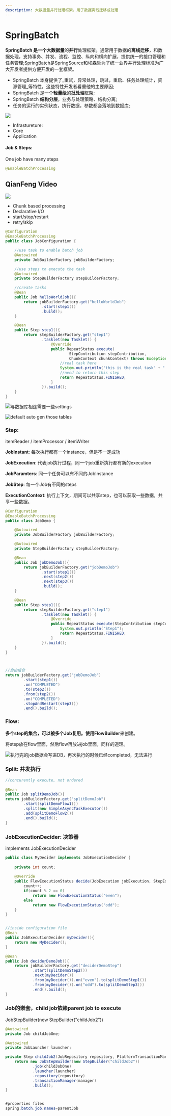 ```yaml
---
description: 大数据量并行处理框架，用于数据离线迁移或处理
---
```


# SpringBatch

**SpringBatch **是一个**大数据量**的**并行**处理框架。通常用于数据的**离线迁移**，和数据处理，⽀持事务、并发、流程、监控、纵向和横向扩展，提供统⼀的接⼝管理和任务管理;SpringBatch是SpringSource和埃森哲为了统一业界并行处理标准为广大开发者提供方便开发的一套框架。

* SpringBatch 本身提供了_重试，异常处理，跳过，重启、任务处理统计，资源管理_等特性，这些特性开发者看重他的主要原因;
* SpringBatch 是一个**轻量级**的**批处理**框架;
* SpringBatch **结构分层**，业务与处理策略、结构分离;
* 任务的运行的实例状态，执行数据，参数都会落地到数据库;

![](<../.gitbook/assets/image (122).png>)



* Infrastureture:
* Core
* Application

#### Job & Steps:

One job have many steps



```java
@EnableBatchProcessing
```

## QianFeng Video

![](<../.gitbook/assets/image (235).png>)

* Chunk based processing
* Declarative I/O
* start/stop/restart
* retry/skip

```java
@Configuration
@EnableBatchProcessing
public class JobConfiguration {

    //use task to enable batch job
    @Autowired
    private JobBuilderFactory jobBuilderFactory;

    //use steps to execute the task
    @Autowired
    private StepBuilderFactory stepBuilderFactory;

    //create tasks
    @Bean
    public Job helloWorldJob(){
        return jobBuilderFactory.get("helloWorldJob")
                .start(step1())
                .build();
    }

    @Bean
    public Step step1(){
        return stepBuilderFactory.get("step1")
                .tasklet(new Tasklet() {
                    @Override
                    public RepeatStatus execute(
                            StepContribution stepContribution,
                            ChunkContext chunkContext) throws Exception {
                        //real task here
                        System.out.println("this is the real task" + " hello world");
                        //need to return this step
                        return RepeatStatus.FINISHED;
                    }
                }).build();
    }
}
```

![ 与数据库相连需要一些settings](<../.gitbook/assets/image (236).png>)

![default auto gen those tables](<../.gitbook/assets/image (237).png>)

### Step:

itemReader / itemProcessor / itemWriter

**JobInstant**: 每次执行都有一个instance，但是不一定成功

**JobExecution**: 代表job执行过程，同一个job重新执行都有新的execution

**JobParamters**: 同一个任务可以有不同的JobInstance

**JobStep**: 每一个Job有不同的steps

**ExecutionContext**: 执行上下文，期间可以共享step，也可以获取一些数据，共享一些数据。

```java
@Configuration
@EnableBatchProcessing
public class JobDemo {

    @Autowired
    private JobBuilderFactory jobBuilderFactory;

    @Autowired
    private StepBuilderFactory stepBuilderFactory;

    @Bean
    public Job jobDemoJob(){
        return jobBuilderFactory.get("jobDemoJob")
                .start(step1())
                .next(step2())
                .next(step3())
                .build();
    }

    @Bean
    public Step step1(){
        return stepBuilderFactory.get("step1")
                .tasklet(new Tasklet() {
                    @Override
                    public RepeatStatus execute(StepContribution stepContribution, ChunkContext chunkContext) throws Exception {
                        System.out.println("Step1");
                        return RepeatStatus.FINISHED;
                    }
                }).build();
    }
}



//自由组合
return jobBuilderFactory.get("jobDemoJob")
        .start(step1())
        .on("COMPLETED")
        .to(step2())
        .from(step2())
        .on("COMPLETED")
        .stopAndRestart(step3())
        .end().build();
```

### Flow:

 **多个step的集合，**可以被多个Job复用。使用**FlowBuilder**来创建。

 将step放在flow里面，然后flow再放进job里面，同样的道理。

![执行完的job数据会写进DB，再次执行的时候已经completed，无法进行](<../.gitbook/assets/image (238).png>)



### Split: 并发执行

```java
//concurently execute, not ordered
      
@Bean
public Job splitDemoJob(){
return jobBuilderFactory.get("splitDemoJob")
        .start(splitDemoFlow1())
        .split(new SimpleAsyncTaskExecutor())
        .add(splitDemoFlow2())
        .end().build();
}
```

### JobExecutionDecider: 决策器

implements JobExecutionDecider

```java
public class MyDecider implements JobExecutionDecider {
    
    private int count;
    
    @Override
    public FlowExecutionStatus decide(JobExecution jobExecution, StepExecution stepExecution) {
        count++;
        if(count % 2 == 0)
            return new FlowExecutionStatus("even");
        else
            return new FlowExecutionStatus("odd");
    }
}


//inside configuration file
@Bean
public JobExecutionDecider myDecider(){
    return new MyDecider();
}

@Bean
public Job deciderDemoJob(){
    return jobBuilderFactory.get("deciderDemoStep")
            .start(splitDemoStep2())
            .next(myDecider())
            .from(myDecider()).on("even").to(splitDemoStep1())
            .from(myDecider()).on("odd").to(splitDemoStep3())
            .end().build();
}


```

### Job的嵌套，child job依赖parent job to execute

 JobStepBuilder(new StepBuilder("childJob2"))

```java
@Autowired
private Job childJobOne;

@Autowired
private JobLauncher launcher;

private Step childJob2(JobRepository repository, PlatformTransactionManager manager){
    return new JobStepBuilder(new StepBuilder("childJob2"))
            .job(childJobOne)
            .launcher(launcher)
            .repository(repository)
            .transactionManager(manager)
            .build();
}


#properties files
spring.batch.job.names=parentJob
```





























































